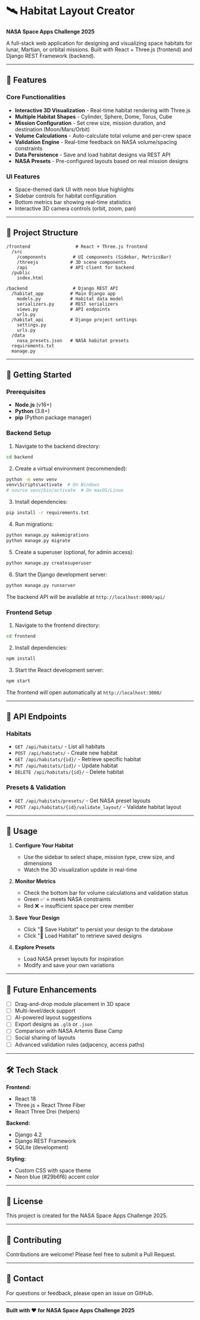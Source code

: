 # 🛰️ Habitat Layout Creator

**NASA Space Apps Challenge 2025**

A full-stack web application for designing and visualizing space habitats for lunar, Martian, or orbital missions. Built with React + Three.js (frontend) and Django REST Framework (backend).

---

## 🎯 Features

### Core Functionalities
- **Interactive 3D Visualization** - Real-time habitat rendering with Three.js
- **Multiple Habitat Shapes** - Cylinder, Sphere, Dome, Torus, Cube
- **Mission Configuration** - Set crew size, mission duration, and destination (Moon/Mars/Orbit)
- **Volume Calculations** - Auto-calculate total volume and per-crew space
- **Validation Engine** - Real-time feedback on NASA volume/spacing constraints
- **Data Persistence** - Save and load habitat designs via REST API
- **NASA Presets** - Pre-configured layouts based on real mission designs

### UI Features
- Space-themed dark UI with neon blue highlights
- Sidebar controls for habitat configuration
- Bottom metrics bar showing real-time statistics
- Interactive 3D camera controls (orbit, zoom, pan)

---

## 📂 Project Structure

```
/frontend                 # React + Three.js frontend
  /src
    /components          # UI components (Sidebar, MetricsBar)
    /threejs            # 3D scene components
    /api                # API client for backend
  /public
    index.html

/backend                 # Django REST API
  /habitat_app          # Main Django app
    models.py           # Habitat data model
    serializers.py      # REST serializers
    views.py            # API endpoints
    urls.py
  /habitat_api          # Django project settings
    settings.py
    urls.py
  /data
    nasa_presets.json   # NASA habitat presets
  requirements.txt
  manage.py
```

---

## 🚀 Getting Started

### Prerequisites
- **Node.js** (v16+)
- **Python** (3.8+)
- **pip** (Python package manager)

### Backend Setup

1. Navigate to the backend directory:
```bash
cd backend
```

2. Create a virtual environment (recommended):
```bash
python -m venv venv
venv\Scripts\activate  # On Windows
# source venv/bin/activate  # On macOS/Linux
```

3. Install dependencies:
```bash
pip install -r requirements.txt
```

4. Run migrations:
```bash
python manage.py makemigrations
python manage.py migrate
```

5. Create a superuser (optional, for admin access):
```bash
python manage.py createsuperuser
```

6. Start the Django development server:
```bash
python manage.py runserver
```

The backend API will be available at `http://localhost:8000/api/`

### Frontend Setup

1. Navigate to the frontend directory:
```bash
cd frontend
```

2. Install dependencies:
```bash
npm install
```

3. Start the React development server:
```bash
npm start
```

The frontend will open automatically at `http://localhost:3000/`

---

## 🔌 API Endpoints

### Habitats
- `GET /api/habitats/` - List all habitats
- `POST /api/habitats/` - Create new habitat
- `GET /api/habitats/{id}/` - Retrieve specific habitat
- `PUT /api/habitats/{id}/` - Update habitat
- `DELETE /api/habitats/{id}/` - Delete habitat

### Presets & Validation
- `GET /api/habitats/presets/` - Get NASA preset layouts
- `POST /api/habitats/{id}/validate_layout/` - Validate habitat layout

---

## 🎨 Usage

1. **Configure Your Habitat**
   - Use the sidebar to select shape, mission type, crew size, and dimensions
   - Watch the 3D visualization update in real-time

2. **Monitor Metrics**
   - Check the bottom bar for volume calculations and validation status
   - Green ✅ = meets NASA constraints
   - Red ❌ = insufficient space per crew member

3. **Save Your Design**
   - Click "💾 Save Habitat" to persist your design to the database
   - Click "📂 Load Habitat" to retrieve saved designs

4. **Explore Presets**
   - Load NASA preset layouts for inspiration
   - Modify and save your own variations

---

## 🌟 Future Enhancements

- [ ] Drag-and-drop module placement in 3D space
- [ ] Multi-level/deck support
- [ ] AI-powered layout suggestions
- [ ] Export designs as `.glb` or `.json`
- [ ] Comparison with NASA Artemis Base Camp
- [ ] Social sharing of layouts
- [ ] Advanced validation rules (adjacency, access paths)

---

## 🛠️ Tech Stack

**Frontend:**
- React 18
- Three.js + React Three Fiber
- React Three Drei (helpers)

**Backend:**
- Django 4.2
- Django REST Framework
- SQLite (development)

**Styling:**
- Custom CSS with space theme
- Neon blue (#29b6f6) accent color

---

## 📝 License

This project is created for the NASA Space Apps Challenge 2025.

---

## 🤝 Contributing

Contributions are welcome! Please feel free to submit a Pull Request.

---

## 📧 Contact

For questions or feedback, please open an issue on GitHub.

---

**Built with ❤️ for NASA Space Apps Challenge 2025**